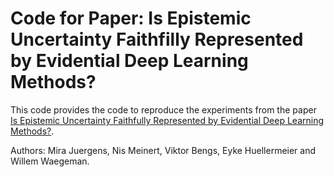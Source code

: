 # Code for Paper: Is Epistemic Uncertainty Faithfilly Represented by Evidential Deep Learning Methods?

This code provides the code to reproduce the experiments from the paper [Is Epistemic Uncertainty Faithfully Represented by Evidential Deep Learning Methods?](https://arxiv.org/abs/2402.09056). 

Authors: Mira Juergens, Nis Meinert, Viktor Bengs, Eyke Huellermeier and Willem Waegeman.